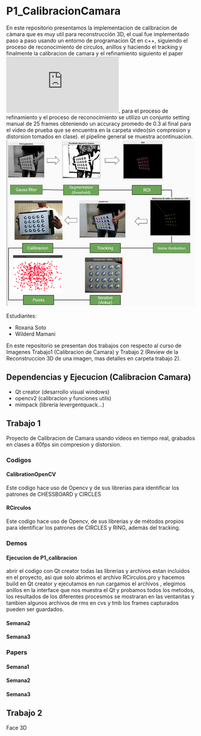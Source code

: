# P1_CalibracionCamara
En este repositorio presentamos la implementacion de calibracion de càmara que es muy util para reconstrucción 3D, el cual fue implementado paso a paso usando un entorno de programacion Qt en c++, siguiendo el proceso de reconocimiento de circulos, anillos y haciendo el tracking y finalmente la calibracion de camara y el refinamiento siguiento el paper ![alt text](https://www.ri.cmu.edu/pub_files/2009/10/Calib.pdf "paper doc pdf"). para el proceso de refinamiento y el proceso de reconocimiento se utilizo un conjunto setting manual de 25 frames obteniendo un accuracy promedo de 0.3 al final para el video de prueba que se encuentra en la carpeta video(sin compresion y distorsion tomados en clase). el pipeline general se muestra acontinuacion.
![alt text](https://github.com/roxanasoto/P1_CalibracionCamara/blob/master/pipeline_calibration.png)

Estudiantes:
- Roxana Soto
- Wilderd Mamani

En este repositorio se presentan dos trabajos con respecto al curso de Imagenes Trabajo1 (Calibracion de Camara) y Trabajo 2 (Review de la Reconstruccion 3D de una imagen, mas detalles en carpeta trabajo 2).

## Dependencias y Ejecucion (Calibracion Camara)
- Qt creator (desarrollo visual windows)
- opencv2 (calibracion y funciones utils)
- mimpack (libreria levergentquack...)

## Trabajo 1
Proyecto de Calibracion de Camara usando videos en tiempo real, grabados en clases a 60fps sin compresion y distorsion.
### Codigos
#### CalibrationOpenCV
Este codigo hace uso de Opencv y de sus librerias para identificar los patrones de CHESSBOARD y CIRCLES
#### RCirculos
Este codigo hace uso de Opencv, de sus librerias y de métodos propios para identificar los patrones de CIRCLES y RING, además del tracking.

### Demos
#### Ejecucion de P1_calibracion
abrir el codigo con Qt creator todas las librerias y archivos estan incluidos en el proyecto, asi que solo abrimos el archivo RCirculos.pro y hacemos build en Qt creator y ejecutamos en run cargamos el archivos , elegimos anillos en la interface que nos muestra el Qt y probamos todos los metodos, los resultados de los diferentes procesmos se mostraran en las ventanitas y tambien algunos archivos de rms en cvs y tmb los frames capturados pueden ser guardados.
#### Semana2
#### Semana3

### Papers
#### Semana1
#### Semana2
#### Semana3

## Trabajo 2
Face 3D
